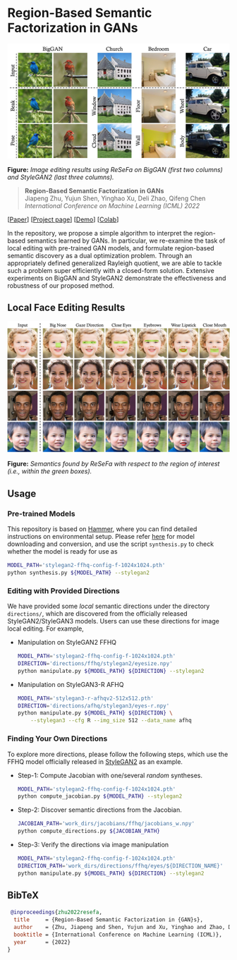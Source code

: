 # Region-Based Semantic Factorization in GANs

![image](./docs/assets/teaser.jpg)

**Figure:** *Image editing results using ReSeFa on BigGAN (first two columns) and StyleGAN2 (last three columns).*

> **Region-Based Semantic Factorization in GANs** <br>
> Jiapeng Zhu, Yujun Shen, Yinghao Xu, Deli Zhao, Qifeng Chen <br>
> *International Conference on Machine Learning (ICML) 2022* <br>

[[Paper](http://arxiv.org/abs/2202.09649)]
[[Project page](https://zhujiapeng.github.io/resefa/)]
[[Demo](https://youtu.be/Rsr0VJNvXW8)]
[[Colab](https://colab.research.google.com/github.com/zhujiapeng/resefa/tree/main/docs/resefa.ipynb)]

In the repository, we propose a simple algorithm to interpret the region-based semantics learned by GANs. In particular, we re-examine the task of local editing with pre-trained GAN models, and formulate region-based semantic discovery as a dual optimization problem. Through an appropriately defined generalized Rayleigh quotient, we are able to tackle such a problem super efficiently with a closed-form solution. Extensive experiments on BigGAN and StyleGAN2 demonstrate the effectiveness and robustness of our proposed method.

## Local Face Editing Results

![image](./docs/assets/face.jpg)

**Figure:** *Semantics found by ReSeFa with respect to the region of interest (i.e., within the green boxes).*

## Usage

### Pre-trained Models

This repository is based on [Hammer](https://github.com/bytedance/Hammer), where you can find detailed instructions on environmental setup. Please refer [here](https://github.com/bytedance/Hammer/blob/main/docs/model_conversion.md) for model downloading and conversion, and use the script `synthesis.py` to check whether the model is ready for use as

```bash
MODEL_PATH='stylegan2-ffhq-config-f-1024x1024.pth'
python synthesis.py ${MODEL_PATH} --stylegan2
```

### Editing with Provided Directions

We have provided some *local* semantic directions under the directory `directions/`, which are discovered from the officially released StyleGAN2/StyleGAN3 models. Users can use these directions for image local editing. For example,

- Manipulation on StyleGAN2 FFHQ

  ```bash
  MODEL_PATH='stylegan2-ffhq-config-f-1024x1024.pth'
  DIRECTION='directions/ffhq/stylegan2/eyesize.npy'
  python manipulate.py ${MODEL_PATH} ${DIRECTION} --stylegan2
  ```

- Manipulation on StyleGAN3-R AFHQ

  ```bash
  MODEL_PATH='stylegan3-r-afhqv2-512x512.pth'
  DIRECTION='directions/afhq/stylegan3/eyes-r.npy'
  python manipulate.py ${MODEL_PATH} ${DIRECTION} \
      --stylegan3 --cfg R --img_size 512 --data_name afhq
  ```

### Finding Your Own Directions

To explore more directions, please follow the following steps, which use the FFHQ model officially released in [StyleGAN2](https://github.com/NVlabs/stylegan2) as an example.

- Step-1: Compute Jacobian with one/several *random* syntheses.

  ```bash
  MODEL_PATH='stylegan2-ffhq-config-f-1024x1024.pth'
  python compute_jacobian.py ${MODEL_PATH} --stylegan2
  ```

- Step-2: Discover semantic directions from the Jacobian.

  ```bash
  JACOBIAN_PATH='work_dirs/jacobians/ffhq/jacobians_w.npy'
  python compute_directions.py ${JACOBIAN_PATH}
  ```

- Step-3: Verify the directions via image manipulation

  ```bash
  MODEL_PATH='stylegan2-ffhq-config-f-1024x1024.pth'
  DIRECTION_PATH='work_dirs/directions/ffhq/eyes/${DIRECTION_NAME}'
  python manipulate.py ${MODEL_PATH} ${DIRECTION} --stylegan2
  ```

## BibTeX

```bibtex
 @inproceedings{zhu2022resefa,
  title     = {Region-Based Semantic Factorization in {GAN}s},
  author    = {Zhu, Jiapeng and Shen, Yujun and Xu, Yinghao and Zhao, Deli and Chen, Qifeng},
  booktitle = {International Conference on Machine Learning (ICML)},
  year      = {2022}
}
```
